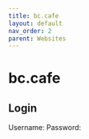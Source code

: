 ```yaml
---
title: bc.cafe
layout: default
nav_order: 2
parent: Websites
---
```

# bc.cafe
## Login
Username: 
Password:
